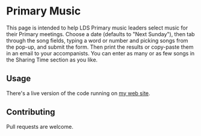 Primary Music
====================

This page is intended to help LDS Primary music leaders select music for their Primary meetings. Choose a date (defaults to "Next Sunday"), then tab through the song fields, typing a word or number and picking songs from the pop-up, and submit the form. Then print the results or copy-paste them in an email to your accompanists. You can enter as many or as few songs in the Sharing Time section as you like.

## Usage

There's a live version of the code running on [my web site](http://www.curtisgibby.com/primary-music/index.php).

## Contributing

Pull requests are welcome.